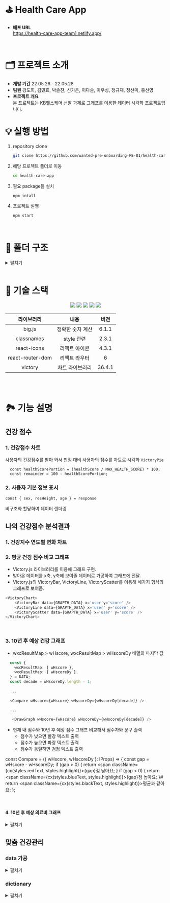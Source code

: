 # ⛳ Health Care App

- **배포 URL** <br/> https://health-care-app-team1.netlify.app/

<br />

# 🗂 프로젝트 소개
- **개발 기간** 22.05.26 - 22.05.28
- **팀원** 강도희, 김민효, 박솔찬, 신가은, 이다슬, 이우성, 정규재, 정선미, 홍선영
- **프로젝트 개요** <br/>
본 프로젝트는 KB헬스케어 선발 과제로 그래프를 이용한 데이터 시각화 프로젝트입니다.


# 💡 실행 방법
1. repository clone
    
    ```bash
    git clone https://github.com/wanted-pre-onboarding-FE-01/health-care-app.git
    ```
    
2. 해당 프로젝트 폴더로 이동
    
    ```bash
    cd health-care-app
    ```
    
3. 필요 package들 설치
    
    ```bash
    npm intall 
    ```
    
4. 프로젝트 실행
    
    ```bash
    npm start
    ```

<br />

# 📁 폴더 구조
<details>
    <summary>펼치기</summary>
</details>

<br />

# 🔨 기술 스택

<div align="center">
 <img src="https://img.shields.io/badge/HTML5-E34F26?style=flat-square&logo=HTML5&logoColor=white"/>
 <img src="https://img.shields.io/badge/CSS3-1572B6?style=flat-square&logo=CSS3&logoColor=white"/>
 <img src="https://img.shields.io/badge/Sass-CC6699?style=flat-square&logo=Sass&logoColor=white"/>
 <img src="https://img.shields.io/badge/TypeScript-3178C6?style=flat-square&logo=TypeScript&logoColor=white"/>
 <img src="https://img.shields.io/badge/React-61DAFB?style=flat-square&logo=React&logoColor=white"/>

 <br/>

|라이브러리|내용|버전|
|:---:|:---:|:---:|
| big.js | 정확한 숫자 계산 | 6.1.1 |
| classnames | style 관련 | 2.3.1 |
| react-icons | 리액트 아이콘 | 4.3.1 |
| react-router-dom | 리액트 라우터 | 6 |
| victory | 차트 라이브러리 | 36.4.1 |

<br/>
</div>

<br />

# 🏞 기능 설명
## 건강 점수
### 1. 건강점수 차트
사용자의 건강점수를 받아 와서 만점 대비 사용자의 점수를 차트로 시각화 `VictoryPie`
```
  const healthScorePortion = (healthScore / MAX_HEALTH_SCORE) * 100;
  const remainder = 100 - healthScorePortion;
```

### 2. 사용자 기본 정보 표시
```
const { sex, resHeight, age } = response
```
비구조화 할당하여 데이터 렌더링

## 나의 건강점수 분석결과
### 1. 건강지수 연도별 변화 차트


### 2. 평균 건강 점수 비교 그래프 
- Victory.js 라이브러리를 이용해 그래프 구현.
- 받아온 데이터를 x축, y축에 보여줄 데이터로 가공하여 그래프에 전달.
- Victory.js의 VictoryBar, VictoryLine, VictoryScatter를 이용해 세가지 형식의 그래프로 보여줌.

```javascript
<VictoryChart>
    <VictoryBar data={GRAPTH_DATA} x='user'y='score' />
    <VictoryLine data={GRAPTH_DATA} x='user' y='score' />
    <VictoryScatter data={GRAPTH_DATA} x='user' y='score' />
</VictoryChart>
```

<br />

### 3. 10년 후 예상 건강 그래프
    
- wxcResultMap > wHscore, wxcResultMap > wHscoreDy 배열의 마지막 값

```typescript
  const {
    wxcResultMap: { wHscore },
    wxcResultMap: { wHscoreDy },
  } = DATA;
  const decade = wHscoreDy.length - 1;
  
  ...
  
  <Compare wHscore={wHscore} wHscoreDy={wHscoreDy[decade]} />

  ...
  
   <DrawGraph wHscore={wHscore} wHscoreDy={wHscoreDy[decade]} />

```

- 현재 내 점수와 10년 후 예상 점수 그래프 비교해서 점수차와 문구 출력
    - 점수가 낮으면 빨강 텍스트 출력
    - 점수가 높으면 파랑 텍스트 출력
    - 점수가 동일하면 검정 텍스트 출력

const Compare = ({ wHscore, wHscoreDy }: IProps) => {
  const gap = wHscore - wHscoreDy;
  if (gap > 0) {
    return <span className={cx(styles.redText, styles.highlight)}>{gap}점 낮아요</span>;
  }
  if (gap < 0) {
    return <span className={cx(styles.blueText, styles.highlight)}>{gap}점 높아요</span>;
 }#
  return <span className={cx(styles.blackText, styles.highlight)}>평균과 같아요</span>;
};

<br />

#### 4. 10년 후 예상 의료비 그래프
<details>
 <summary> 펼치기 </summary>
<br/>

- 동작

    * 금액이 많으면 ’00원 많아요’ 빨강 텍스트
    * 금액이 적으면 ‘00원 적어요‘ 파랑 텍스트
    * 동일하면 ‘현재와 같아요＇검정 텍스트

- Graph 구현

    `Victory` 라이브러리 (`Chart`, `Axis`, `Bar`, `Line`, `Scatter`, `Label` 활용) 
    
- animation
    - 적용된 곳: Graph bar / line / number label, Text Hightlight

    - 구현 방법: `victory.js`의 `animate`, `css`의 `animation` / `@keyframes to` / `background` 등

- 정확한 숫자 계산
    - `big.js` 활용 (선택 이유: `bignumber.js` 보다 작고 단순)
- semantic tags
    
    `article` (컴포넌트), `h3` (강조 구문), `mark` (highlight)
    
- Clean Code
    
    UI를 담당할 파일과 나머지 (utils, graphOptions 등)를 구분
</details>
 
## 맞춤 건강관리

### data 가공
<details>
 <summary> 펼치기 </summary>


- useGetWMymaxHscore :: 최대 건강 점수 가져오는 함수
```ts
export const useGetWMymaxHscore = (): number => data.wxcResultMap.wMymaxHscore;
```
- useGetCurrentStatusByTag :: Tag에 따라 현재 현재 상태와 값을 갖고 오는 함수
```ts
export const useGetCurrentStatusByTag = (tag: THealthTag) => {
    return {
        value: data.wxcResultMap.paramMap[tag],
        status: data.wxcResultMap.boj[tag].split('-')[0],
    };
};
```
   
- useGetRecommendKeyword :: 추천 키워드를 가져오는 함수
```ts
export const useGetRecommendKeyword = (tag: THealthTag) => {
  const { healthTagList } = data;
  if (tag === 'resTotalCholesterol') {
    const LDLCount = Object.values(healthTagList.filter((item) => item.tagId === 'resLDLCholesterol')[0]).filter(
      (item) => item === ''
      ).length;
      const HDLCount = Object.values(healthTagList.filter((item) => item.tagId === 'resHDLCholesterol')[0]).filter(
      (item) => item === ''
      ).length;

      if (LDLCount > HDLCount) return healthTagList.filter((item) => item.tagId === 'resHDLCholesterol')[0];

      return healthTagList.filter((item) => item.tagId === 'resLDLCholesterol')[0];
  }
  return healthTagList.filter((item) => item.tagId === tag)[0];
};
```
  
- useGetGuide :: Tag별로 해당 추천 가이드를 가져오는 함수
```ts
export const useGetGuide = (tag: THealthTag) => {
  if (tag === 'resBloodPressure') return data.wxcResultMap.boj[tag].split(' - ').slice(2);
    return data.wxcResultMap.boj[tag].split(' - ').slice(1);
  };
```
</details>

### dictionary

<details>
 <summary> 펼치기 </summary>
 
- JS Dictionary 기능을 이용해서 tag별로 해당 데이터를 사용

```ts
export const symbolIcon = {
  resBMI: <BMIIcon />,
  resBloodPressure: <BloodPressureIcon />,
  resTotalCholesterol: <CholesterolIcon />,
  smkQty: <SmokeIcon />,
  resFastingBloodSuger: <FastingBloodSugerIcon />,
  drnkQty: <DrinkIcon />,
  exerciQty: <ExerciseIcon />,
  resGFR: <GFRIcon />,
}[tag];

export type THealthTag =
  | 'resBMI'
  | 'resBloodPressure'
  | 'resFastingBloodSuger'
  | 'resGFR'
  | 'resTotalCholesterol'
  | 'exerciQty'
  | 'smkQty'
  | 'drnkQty';

export const healthTagDict: Record<THealthTag, string> = {
  resBMI: '체질량지수',
  resBloodPressure: '혈압',
  resFastingBloodSuger: '식전혈당',
  resGFR: '신사구체여과율',
  resTotalCholesterol: '총콜레스테롤',
  exerciQty: '운동량',
  smkQty: '흡연',
  drnkQty: '음주',
};

export const healthTagColorDict: Record<THealthTag, string> = {
  resBMI: '#3CCE3D',
  resBloodPressure: '#C63CE7',
  resTotalCholesterol: '#738DFC',
  smkQty: '#529AFC',
  resFastingBloodSuger: '#C63CE7',
  drnkQty: '#FFB850',
  resGFR: '#F9B5B4',
  exerciQty: '#76D3C8',
};

export const healthTagUnit: Record<THealthTag, string> = {
  resBMI: 'kg/㎡',
  resBloodPressure: 'mmHg',
  resTotalCholesterol: 'mg/dL',
  smkQty: '',
  resFastingBloodSuger: 'mg/dL',
  drnkQty: '',
  resGFR: 'mL/min',
  exerciQty: '',
};

interface IHealthStandard {
  range: string;
  exist: boolean;
}

export const healthStandardDict: Record<THealthTag, IHealthStandard> = {
  resBMI: {
    exist: true,
    range: '정상 : 18.5 ~ 22.9 kg/㎡',
  },
  resBloodPressure: {
    exist: true,
    range: '정상 : 이완 60~79 / 수축 90~119 mmHg',
  },
  resTotalCholesterol: {
    exist: true,
    range: '정상 : 200 mg/dL 이하',
  },
  smkQty: {
    exist: false,
    range: '',
  },
  resFastingBloodSuger: {
    exist: true,
    range: '정상 : 69~99 mg/dL',
  },
  drnkQty: {
    exist: false,
    range: '',
  },
  exerciQty: {
    exist: false,
    range: '',
  },
  resGFR: {
    exist: true,
    range: '정상 : 60 mL/min 이상',
  },
};
```
</details>